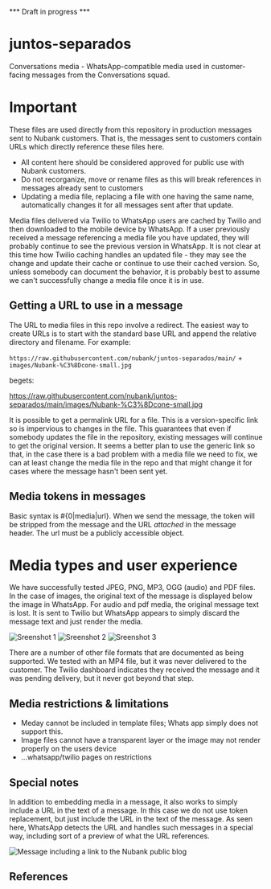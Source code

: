*** Draft in progress ***

# juntos-separados
Conversations media - WhatsApp-compatible media used in customer-facing messages from the Conversations squad.

# Important

These files are used directly from this repository in production messages sent to Nubank customers. That is, the messages sent to customers contain URLs which directly reference these files here.

- All content here should be considered approved for public use with Nubank customers.
- Do not recorganize, move or rename files as this will break references in messages already sent to customers
- Updating a media file, replacing a file with one having the same name, automatically changes it for all messages sent after that update.

Media files delivered via Twilio to WhatsApp users are cached by Twilio and then downloaded to the mobile device by WhatsApp. If a user previously received a message referencing a media file you have updated, they will probably continue to see the previous version in WhatsApp. It is not clear at this time how Twilio caching handles an updated file - they may see the change and update their cache or continue to use their cached version. So, unless somebody can document the behavior, it is probably best to assume we can't successfully change a media file once it is in use.

## Getting a URL to use in a message

The URL to media files in this repo involve a redirect. The easiest way to create URLs is to start with the standard base URL and append the relative directory and filename. For example:

`https://raw.githubusercontent.com/nubank/juntos-separados/main/` + `images/Nubank-%C3%8Dcone-small.jpg`

begets:

https://raw.githubusercontent.com/nubank/juntos-separados/main/images/Nubank-%C3%8Dcone-small.jpg

It is possible to get a permalink URL for a file. This is a version-specific link so is impervious to changes in the file. This guarantees that even if somebody updates the file in the repository, existing messages will continue to get the original version. It seems a better plan to use the generic link so that, in the case there is a bad problem with a media file we need to fix, we can at least change the media file in the repo and that might change it for cases where the message hasn't been sent yet.

## Media tokens in messages

Basic syntax is #{0|media|url}. When we send the message, the token will be stripped from the message and the URL *attached* in the message header. The url must be a publicly accessible object.

# Media types and user experience

We have successfully tested JPEG, PNG, MP3, OGG (audio) and PDF files. In the case of images, the original text of the message is displayed below the image in WhatsApp. For audio and pdf media, the original message text is lost. It is sent to Twilio but WhatsApp appears to simply discard the message text and just render the media.

![Sreenshot 1](XXXXX_URL_XXXXX)
![Sreenshot 2](XXXXX_URL_XXXXX)
![Sreenshot 3](XXXXX_URL_XXXXX)

There are a number of other file formats that are documented as being supported. We tested with an MP4 file, but it was never delivered to the customer. The Twilio dashboard indicates they received the message and it was pending delivery, but it never got beyond that step.

## Media restrictions & limitations

- Meday cannot be included in template files; Whats app simply does not support this.
- Image files cannot have a transparent layer or the image may not render properly on the users device
- ...whatsapp/twilio pages on restrictions

## Special notes

In addition to embedding media in a message, it also works to simply include a URL in the text of a message. In this case we do not use token replacement, but just include the URL in the text of the message.  As seen here, WhatsApp detects the URL and handles such messages in a special way, including sort of a preview of what the URL references.

![Message including a link to the Nubank public blog](XXXXX_URL_XXXXX)

## References
